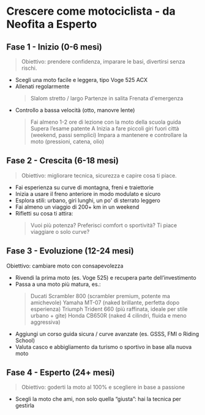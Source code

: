 # Crescere come motociclista - da Neofita a Esperto

## Fase 1 - Inizio (0-6 mesi)

> Obiettivo: prendere confidenza, imparare le basi, divertirsi senza rischi.

- Scegli una moto facile e leggera, tipo Voge 525 ACX
- Allenati regolarmente 
  > Slalom stretto / largo
  > Partenze in salita
  > Frenata d'emergenza
- Controllo a bassa velocità (otto, manovre lente)
  > Fai almeno 1-2 ore di lezione con la moto della scuola guida
  > Supera l’esame patente A
  > Inizia a fare piccoli giri fuori città (weekend, passi semplici)
  > Impara a mantenere e controllare la moto (pressioni, catena, olio)

## Fase 2 - Crescita (6-18 mesi)

> Obiettivo: migliorare tecnica, sicurezza e capire cosa ti piace.

- Fai esperienza su curve di montagna, freni e traiettorie
- Inizia a usare il freno anteriore in modo modulato e sicuro
- Esplora stili: urbano, giri lunghi, un po' di sterrato leggero
- Fai almeno un viaggio di 200+ km in un weekend
- Rifletti su cosa ti attira:
  > Vuoi più potenza?
  > Preferisci comfort o sportività?
  >Ti piace viaggiare o solo curve?

## Fase 3 - Evoluzione (12-24 mesi)

Obiettivo: cambiare moto con consapevolezza

- Rivendi la prima moto (es. Voge 525) e recupera parte dell’investimento
- Passa a una moto più matura, es.:
  > Ducati Scrambler 800 (scrambler premium, potente ma amichevole)
  > Yamaha MT-07 (naked brillante, perfetta dopo esperienza)
  > Triumph Trident 660 (più raffinata, ideale per stile urbano + gite)
  > Honda CB650R (naked 4 cilindri, fluida e meno aggressiva)
- Aggiungi un corso guida sicura / curve avanzate (es. GSSS, FMI o Riding School)
- Valuta casco e abbigliamento da turismo o sportivo in base alla nuova moto

## Fase 4 - Esperto (24+ mesi)

> Obiettivo: goderti la moto al 100% e scegliere in base a passione

- Scegli la moto che ami, non solo quella “giusta”: hai la tecnica per gestirla
